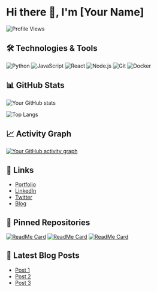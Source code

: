 # Hi there 👋, I'm [Your Name]

![Profile Views](https://komarev.com/ghpvc/?username=yourusername&label=Profile%20views&color=0e75b6&style=flat)

## 🛠️ Technologies & Tools

![Python](https://img.shields.io/badge/-Python-333?style=flat&logo=python)
![JavaScript](https://img.shields.io/badge/-JavaScript-333?style=flat&logo=javascript)
![React](https://img.shields.io/badge/-React-333?style=flat&logo=react)
![Node.js](https://img.shields.io/badge/-Node.js-333?style=flat&logo=node.js)
![Git](https://img.shields.io/badge/-Git-333?style=flat&logo=git)
![Docker](https://img.shields.io/badge/-Docker-333?style=flat&logo=docker)

## 📊 GitHub Stats

![Your GitHub stats](https://github-readme-stats.vercel.app/api?username=yourusername&show_icons=true&theme=radical)

![Top Langs](https://github-readme-stats.vercel.app/api/top-langs/?username=yourusername&layout=compact&theme=radical)

## 📈 Activity Graph

[![Your GitHub activity graph](https://activity-graph.herokuapp.com/graph?username=yourusername&theme=rogue)](https://github.com/ashutosh00710/github-readme-activity-graph)

## 🔗 Links

- [Portfolio](https://yourportfolio.com)
- [LinkedIn](https://linkedin.com/in/yourusername)
- [Twitter](https://twitter.com/yourusername)
- [Blog](https://yourblog.com)

## 📌 Pinned Repositories

[![ReadMe Card](https://github-readme-stats.vercel.app/api/pin/?username=yourusername&repo=repo1&theme=radical)](https://github.com/yourusername/repo1)
[![ReadMe Card](https://github-readme-stats.vercel.app/api/pin/?username=yourusername&repo=repo2&theme=radical)](https://github.com/yourusername/repo2)
[![ReadMe Card](https://github-readme-stats.vercel.app/api/pin/?username=yourusername&repo=repo3&theme=radical)](https://github.com/yourusername/repo3)

## 📝 Latest Blog Posts

<!-- BLOG-POST-LIST:START -->
- [Post 1](https://yourblog.com/post1)
- [Post 2](https://yourblog.com/post2)
- [Post 3](https://yourblog.com/post3)
<!-- BLOG-POST-LIST:END -->
